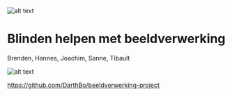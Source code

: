 ![alt text](http://i.imgur.com/gaUfQFM.png "Blindtastic")

# Blinden helpen met beeldverwerking

Brenden, Hannes, Joachim, Sanne, Tibault

![alt text](http://i.imgur.com/IYvYY1W.png "Camera kan met een goeie rekker vastgebonden worden")


https://github.com/DarthBo/beeldverwerking-project
